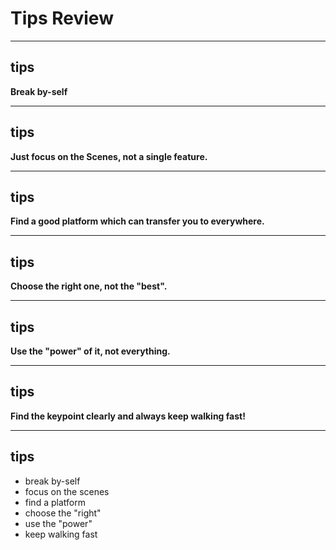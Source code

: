 # Tips Review

----

## tips

**Break by-self**

----

## tips

**Just focus on the Scenes, not a single feature.**

----

## tips

**Find a good platform which can transfer you to everywhere.**

----

## tips

**Choose the right one, not the "best".**

----

## tips

**Use the "power" of it, not everything.**

----

## tips

**Find the keypoint clearly and always keep walking fast!**

----

## tips

- break by-self
- focus on the scenes
- find a platform
- choose the "right"
- use the "power"
- keep walking fast
